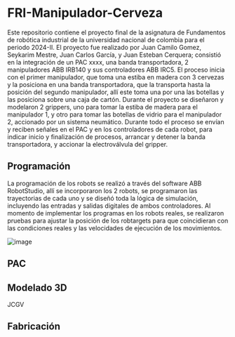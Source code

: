# FRI-Manipulador-Cerveza
Este repositorio contiene el proyecto final de la asignatura de Fundamentos de robótica industrial de la universidad nacional de colombia para el periodo 2024-II. El proyecto fue realizado por Juan Camilo Gomez, Seykarim Mestre, Juan Carlos García, y Juan Esteban Cerquera; consistió en la integración de un PAC xxxx, una banda transportadora, 2 manipuladores ABB IRB140 y sus controladores ABB IRC5. El proceso inicia con el primer manipulador, que toma una estiba en madera con 3 cervezas y la posiciona en una banda transportadora, que la transporta hasta la posición del segundo manipulador, allí este toma una por una las botellas y las posiciona sobre una caja de cartón. Durante el proyecto se diseñaron y modelaron 2 grippers, uno para tomar la estiba de madera para el manipulador 1, y otro para tomar las botellas de vidrio para el manipulador 2, accionado por un sistema neumático. Durante todo el proceso se envían y reciben señales en el PAC y en los controladores de cada robot, para indicar inicio y finalización de procesos, arrancar y detener la banda transportadora, y accionar la electroválvula del gripper.

## Programación

La programación de los robots se realizó a través del software ABB RobotStudio, allí se incorporaron los 2 robots, se programaron las trayectorias de cada uno y se diseñó toda la lógica de simulación, incluyendo las entradas y salidas digitales de ambos controladores. Al momento de implementar los programas en los robots reales, se realizaron pruebas para ajustar la posición de los robtargets para que coincidieran con las condiciones reales y las velocidades de ejecución de los movimientos.

![image](https://github.com/user-attachments/assets/75095ebb-f105-4af8-8daa-1c2a06152475)

## PAC

## Modelado 3D
JCGV
## Fabricación
